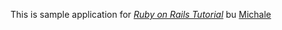 This is sample application for 
[*Ruby on Rails Tutorial*](http://railstutorial.org/)
bu [Michale](http://www.yahoo.com)
